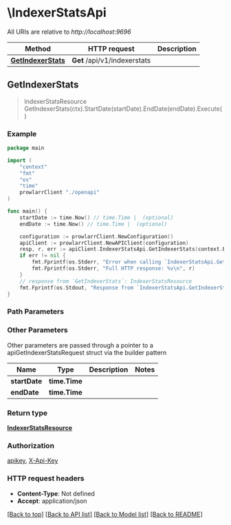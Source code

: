 # \IndexerStatsApi

All URIs are relative to *http://localhost:9696*

Method | HTTP request | Description
------------- | ------------- | -------------
[**GetIndexerStats**](IndexerStatsApi.md#GetIndexerStats) | **Get** /api/v1/indexerstats | 



## GetIndexerStats

> IndexerStatsResource GetIndexerStats(ctx).StartDate(startDate).EndDate(endDate).Execute()



### Example

```go
package main

import (
    "context"
    "fmt"
    "os"
    "time"
    prowlarrClient "./openapi"
)

func main() {
    startDate := time.Now() // time.Time |  (optional)
    endDate := time.Now() // time.Time |  (optional)

    configuration := prowlarrClient.NewConfiguration()
    apiClient := prowlarrClient.NewAPIClient(configuration)
    resp, r, err := apiClient.IndexerStatsApi.GetIndexerStats(context.Background()).StartDate(startDate).EndDate(endDate).Execute()
    if err != nil {
        fmt.Fprintf(os.Stderr, "Error when calling `IndexerStatsApi.GetIndexerStats``: %v\n", err)
        fmt.Fprintf(os.Stderr, "Full HTTP response: %v\n", r)
    }
    // response from `GetIndexerStats`: IndexerStatsResource
    fmt.Fprintf(os.Stdout, "Response from `IndexerStatsApi.GetIndexerStats`: %v\n", resp)
}
```

### Path Parameters



### Other Parameters

Other parameters are passed through a pointer to a apiGetIndexerStatsRequest struct via the builder pattern


Name | Type | Description  | Notes
------------- | ------------- | ------------- | -------------
 **startDate** | **time.Time** |  | 
 **endDate** | **time.Time** |  | 

### Return type

[**IndexerStatsResource**](IndexerStatsResource.md)

### Authorization

[apikey](../README.md#apikey), [X-Api-Key](../README.md#X-Api-Key)

### HTTP request headers

- **Content-Type**: Not defined
- **Accept**: application/json

[[Back to top]](#) [[Back to API list]](../README.md#documentation-for-api-endpoints)
[[Back to Model list]](../README.md#documentation-for-models)
[[Back to README]](../README.md)

